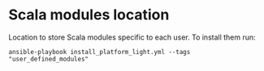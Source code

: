 # Scala modules location

Location to store Scala modules specific to each user. To install them run:
```
ansible-playbook install_platform_light.yml --tags "user_defined_modules"
```
